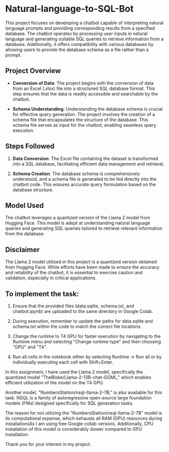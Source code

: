 # Natural-language-to-SQL-Bot

This project focuses on developing a chatbot capable of interpreting natural language prompts and providing corresponding results from a specified database. The chatbot operates by processing user inputs in natural language and generating suitable SQL queries to retrieve information from a database. Additionally, it offers compatibility with various databases by allowing users to provide the database schema as a file rather than a prompt.

## Project Overview

- **Conversion of Data**: The project begins with the conversion of data from an Excel (.xlsx) file into a structured SQL database format. This step ensures that the data is readily accessible and searchable by the chatbot.

- **Schema Understanding**: Understanding the database schema is crucial for effective query generation. The project involves the creation of a schema file that encapsulates the structure of the database. This schema file serves as input for the chatbot, enabling seamless query execution.

## Steps Followed

1. **Data Conversion**: The Excel file containing the dataset is transformed into a SQL database, facilitating efficient data management and retrieval.

2. **Schema Creation**: The database schema is comprehensively understood, and a schema file is generated to be fed directly into the chatbot code. This ensures accurate query formulation based on the database structure.

## Model Used

The chatbot leverages a quantized version of the Llama 2 model from Hugging Face. This model is adept at understanding natural language queries and generating SQL queries tailored to retrieve relevant information from the database.

## Disclaimer

The Llama 2 model utilized in this project is a quantized version obtained from Hugging Face. While efforts have been made to ensure the accuracy and reliability of the chatbot, it is essential to exercise caution and validation, especially in critical applications.

## To implement the task:

1. Ensure that the provided files (data.sqlite, schema.txt, and chatbot.ipynb) are uploaded to the same directory in Google Colab.

2. During execution, remember to update the paths for data.sqlite and schema.txt within the code to match the correct file locations.

3. Change the runtime to T4 GPU for faster execution by navigating to the Runtime menu and selecting "Change runtime type" and then choosing "GPU" and "T4".

4. Run all cells in the notebook either by selecting Runtime -> Run all or by individually executing each cell with Shift+Enter.

In this assignment, I have used the Llama 2 model, specifically the quantized model "TheBloke/Llama-2-13B-chat-GGML," which enables efficient utilization of the model on the T4 GPU.

Another model, "NumbersStation/nsql-llama-2-7B," is also available for this task. NSQL is a family of autoregressive open-source large foundation models (FMs) designed specifically for SQL generation tasks.

The reason for not utilizing the "NumbersStation/nsql-llama-2-7B" model is its computational expense, which exhausts all RAM (GPU) resources during installation(As I am using free Google collab version). Additionally, CPU installation of this model is considerably slower compared to GPU installation.

Thank you for your interest in my project.
